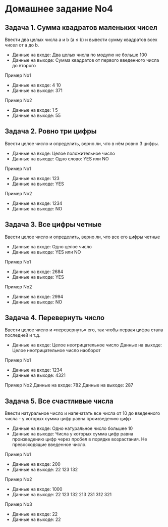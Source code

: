 # Домашнее задание No4

## Задача 1. Сумма квадратов маленьких чисел

Ввести два целых числа a и b (a ≤ b) и вывести сумму квадратов всех чисел от a до b.
- Данные на входе: Два целых числа по модулю не больше 100
- Данные на выходе: Сумма квадратов от первого введенного числа до второго

Пример No1
- Данные на входе: 4 10
- Данные на выходе: 371

Пример No2
- Данные на входе: 1 5
- Данные на выходе: 55

## Задача 2. Ровно три цифры

Ввести целое число и определить, верно ли, что в нём ровно 3 цифры.
- Данные на входе: Целое положительное число
- Данные на выходе: Одно слово: YES или NO

Пример No1
- Данные на входе: 123
- Данные на выходе: YES

Пример No2
- Данные на входе: 1234
- Данные на выходе: NO

## Задача 3. Все цифры четные

Ввести целое число и определить, верно ли, что все его цифры четные
- Данные на входе: Одно целое число
- Данные на выходе: YES или NO

Пример No1
- Данные на входе: 2684
- Данные на выходе: YES

Пример No2
- Данные на входе: 2994
- Данные на выходе: NO


## Задача 4. Перевернуть число

Ввести целое число и «перевернуть» его, так чтобы первая цифра стала последней и т.д.
- Данные на входе: Целое неотрицательное число
Данные на выходе: Целое неотрицательное число наоборот

Пример No1
- Данные на входе: 1234
- Данные на выходе: 4321

Пример No2
Данные на входе: 782
Данные на выходе: 287


## Задача 5. Все счастливые числа

Ввести натуральное число и напечатать все числа от 10 до введенного числа - у которых сумма цифр равна произведению цифр
- Данные на входе: Одно натуральное число большее 10
- Данные на выходе: Числа у которых сумма цифр равна произведению цифр через пробел в порядке возрастания. Не превосходящие введенное число.

Пример No1
- Данные на входе: 200
- Данные на выходе: 22 123 132

Пример No2
- Данные на входе: 1000
- Данные на выходе: 22 123 132 213 231 312 321

Пример No3
- Данные на входе: 22
- Данные на выходе: 22

